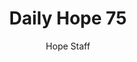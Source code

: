 ---
image: /assets/img/daily-hope-default-artwork.png
title: Daily Hope 75
number: 75
categories:
  - Daily Hope
author: Hope Staff
notes: Daily Hope 75
embed: >-
  <iframe style="border-radius:12px" src="https://open.spotify.com/embed/episode/1L2x1phWtvUpanXwRxcQky?utm_source=generator" width="100%" height="152" frameBorder="0" allowfullscreen="" allow="autoplay; clipboard-write; encrypted-media; fullscreen; picture-in-picture" loading="lazy"></iframe>
---